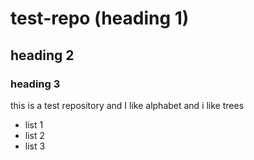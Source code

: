 # test-repo (heading 1)
## heading 2
### heading 3
this is a test repository
and I like alphabet
and i like trees

* list 1
* list 2
* list 3